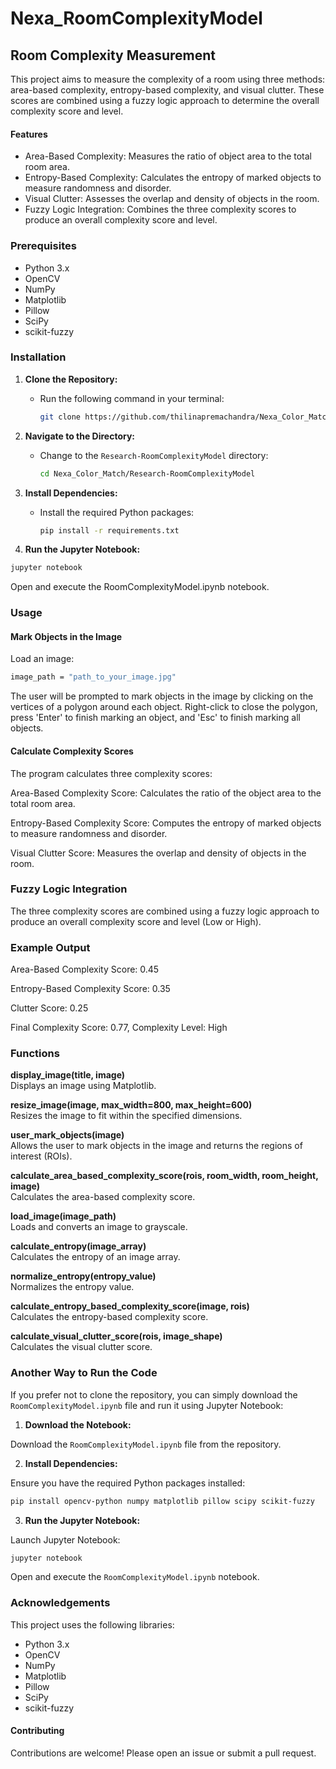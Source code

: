 # Nexa_RoomComplexityModel
## Room Complexity Measurement
This project aims to measure the complexity of a room using three methods: area-based complexity, entropy-based complexity, and visual clutter. These scores are combined using a fuzzy logic approach to determine the overall complexity score and level.

#### Features
- Area-Based Complexity: Measures the ratio of object area to the total room area.
- Entropy-Based Complexity: Calculates the entropy of marked objects to measure randomness and disorder.
- Visual Clutter: Assesses the overlap and density of objects in the room.
- Fuzzy Logic Integration: Combines the three complexity scores to produce an overall complexity score and level.

### Prerequisites
- Python 3.x
- OpenCV
- NumPy
- Matplotlib
- Pillow
- SciPy
- scikit-fuzzy

### Installation

1. **Clone the Repository:**
   - Run the following command in your terminal:
     ```sh
     git clone https://github.com/thilinapremachandra/Nexa_Color_Match.git
     ```

2. **Navigate to the Directory:**
   - Change to the `Research-RoomComplexityModel` directory:
     ```sh
     cd Nexa_Color_Match/Research-RoomComplexityModel
     ```

3. **Install Dependencies:**
   - Install the required Python packages:
     ```sh
     pip install -r requirements.txt
     ```

4. **Run the Jupyter Notebook:**

```sh
jupyter notebook
```
Open and execute the RoomComplexityModel.ipynb notebook.

### Usage

#### Mark Objects in the Image
Load an image:
```sh
image_path = "path_to_your_image.jpg"
```

The user will be prompted to mark objects in the image by clicking on the vertices of a polygon around each object. Right-click to close the polygon, press 'Enter' to finish marking an object, and 'Esc' to finish marking all objects.

#### Calculate Complexity Scores
The program calculates three complexity scores:

Area-Based Complexity Score: Calculates the ratio of the object area to the total room area.

Entropy-Based Complexity Score: Computes the entropy of marked objects to measure randomness and disorder.

Visual Clutter Score: Measures the overlap and density of objects in the room.

### Fuzzy Logic Integration
The three complexity scores are combined using a fuzzy logic approach to produce an overall complexity score and level (Low or High).

### Example Output

Area-Based Complexity Score: 0.45

Entropy-Based Complexity Score: 0.35

Clutter Score: 0.25

Final Complexity Score: 0.77, Complexity Level: High

### Functions

**display_image(title, image)**  
Displays an image using Matplotlib.

**resize_image(image, max_width=800, max_height=600)**  
Resizes the image to fit within the specified dimensions.

**user_mark_objects(image)**  
Allows the user to mark objects in the image and returns the regions of interest (ROIs).

**calculate_area_based_complexity_score(rois, room_width, room_height, image)**  
Calculates the area-based complexity score.

**load_image(image_path)**  
Loads and converts an image to grayscale.

**calculate_entropy(image_array)**  
Calculates the entropy of an image array.

**normalize_entropy(entropy_value)**  
Normalizes the entropy value.

**calculate_entropy_based_complexity_score(image, rois)**  
Calculates the entropy-based complexity score.

**calculate_visual_clutter_score(rois, image_shape)**  
Calculates the visual clutter score.

### Another Way to Run the Code
If you prefer not to clone the repository, you can simply download the `RoomComplexityModel.ipynb` file and run it using Jupyter Notebook:

1. **Download the Notebook:**

Download the `RoomComplexityModel.ipynb` file from the repository.

2. **Install Dependencies:**

Ensure you have the required Python packages installed:
```sh
pip install opencv-python numpy matplotlib pillow scipy scikit-fuzzy
```

3. **Run the Jupyter Notebook:**

Launch Jupyter Notebook:
```sh
jupyter notebook
```
Open and execute the `RoomComplexityModel.ipynb` notebook.

### Acknowledgements
This project uses the following libraries:

- Python 3.x
- OpenCV
- NumPy
- Matplotlib
- Pillow
- SciPy
- scikit-fuzzy

#### Contributing
Contributions are welcome! Please open an issue or submit a pull request.

